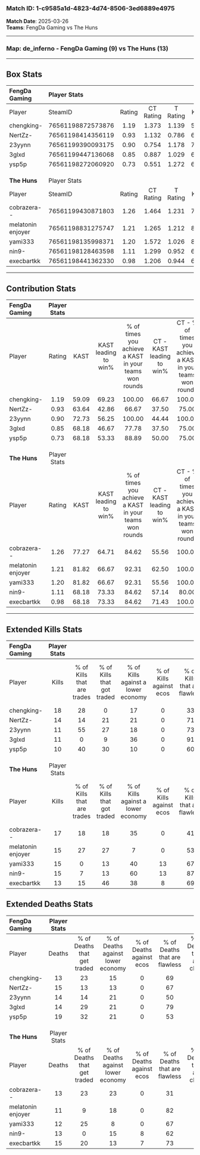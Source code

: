 ### Match ID: 1-c9585a1d-4823-4d74-8506-3ed6889e4975  
**Match Date**: 2025-03-26  
**Teams**: FengDa Gaming vs The Huns  

---  

### **Map**: de_inferno - FengDa Gaming (9) vs The Huns (13)  
---  

## Box Stats  

| **FengDa Gaming** | Player Stats      |        |           |          |       |      |       |         |        |      |     |
| :- | :- | :-: | :-: | :-: | :-: | :-: | :-: | :-: | :-: | :-: | :-: |
| Player            | SteamID           | Rating | CT Rating | T Rating | KAST  | ADR  | Kills | Assists | Deaths | K/D  | HS% |
| chengking-        | 76561198872573876 |  1.19  |   1.373   |  1.139   | 59.09 | 89.6 |  18   |    5    |   13   | 1.38 | 44  |
| NertZz-           | 76561198414356119 |  0.93  |   1.132   |  0.786   | 63.64 | 65.3 |  14   |    1    |   15   | 0.93 | 28  |
| 23yynn            | 76561199390093175 |  0.90  |   0.754   |  1.178   | 72.73 | 59.3 |  11   |    5    |   14   | 0.79 | 63  |
| 3glxd             | 76561199447136068 |  0.85  |   0.887   |  1.029   | 68.18 | 56.1 |  11   |    5    |   14   | 0.79 | 81  |
| ysp5p             | 76561198272060920 |  0.73  |   0.551   |  1.272   | 68.18 | 66.7 |  10   |    6    |   19   | 0.53 | 60  |
|                   |                   |        |           |          |       |      |       |         |        |      |     |
|                   |                   |        |           |          |       |      |       |         |        |      |     |
|                   |                   |        |           |          |       |      |       |         |        |      |     |
| **The Huns**      | Player Stats      |        |           |          |       |      |       |         |        |      |     |
| Player            | SteamID           | Rating | CT Rating | T Rating | KAST  | ADR  | Kills | Assists | Deaths | K/D  | HS% |
| cobrazera--       | 76561199430871803 |  1.26  |   1.464   |  1.231   | 77.27 | 80.3 |  17   |    6    |   13   | 1.31 | 64  |
| melatonin enjoyer | 76561198831275747 |  1.21  |   1.265   |  1.212   | 81.82 | 66.9 |  15   |    3    |   11   | 1.36 | 66  |
| yami333           | 76561198135998371 |  1.20  |   1.572   |  1.026   | 81.82 | 72.0 |  15   |    3    |   12   | 1.25 | 60  |
| nin9-             | 76561198128463598 |  1.11  |   1.299   |  0.952   | 68.18 | 79.2 |  15   |    5    |   13   | 1.15 | 26  |
| execbartkk        | 76561198441362330 |  0.98  |   1.206   |  0.944   | 68.18 | 78.4 |  13   |    5    |   15   | 0.87 | 30  |
---  

## Contribution Stats  

| **FengDa Gaming** | Player Stats |       |                      |                                                        |                           |                                                             |                          |                                                            |
| :- | :-: | :-: | :-: | :-: | :-: | :-: | :-: | :-: |
| Player            |    Rating    | KAST  | KAST leading to win% | % of times you achieve a KAST in your teams won rounds | CT - KAST leading to win% | CT - % of times you achieve a KAST in your teams won rounds | T - KAST leading to win% | T - % of times you achieve a KAST in your teams won rounds |
| chengking-        |     1.19     | 59.09 |        69.23         |                         100.00                         |           66.67           |                           100.00                            |          71.43           |                           100.00                           |
| NertZz-           |     0.93     | 63.64 |        42.86         |                         66.67                          |           37.50           |                            75.00                            |          50.00           |                           60.00                            |
| 23yynn            |     0.90     | 72.73 |        56.25         |                         100.00                         |           44.44           |                           100.00                            |          71.43           |                           100.00                           |
| 3glxd             |     0.85     | 68.18 |        46.67         |                         77.78                          |           37.50           |                            75.00                            |          57.14           |                           80.00                            |
| ysp5p             |     0.73     | 68.18 |        53.33         |                         88.89                          |           50.00           |                            75.00                            |          55.56           |                           100.00                           |
|                   |              |       |                      |                                                        |                           |                                                             |                          |                                                            |
|                   |              |       |                      |                                                        |                           |                                                             |                          |                                                            |
|                   |              |       |                      |                                                        |                           |                                                             |                          |                                                            |
| **The Huns**      | Player Stats |       |                      |                                                        |                           |                                                             |                          |                                                            |
| Player            |    Rating    | KAST  | KAST leading to win% | % of times you achieve a KAST in your teams won rounds | CT - KAST leading to win% | CT - % of times you achieve a KAST in your teams won rounds | T - KAST leading to win% | T - % of times you achieve a KAST in your teams won rounds |
| cobrazera--       |     1.26     | 77.27 |        64.71         |                         84.62                          |           55.56           |                           100.00                            |          75.00           |                           75.00                            |
| melatonin enjoyer |     1.21     | 81.82 |        66.67         |                         92.31                          |           62.50           |                           100.00                            |          70.00           |                           87.50                            |
| yami333           |     1.20     | 81.82 |        66.67         |                         92.31                          |           55.56           |                           100.00                            |          77.78           |                           87.50                            |
| nin9-             |     1.11     | 68.18 |        73.33         |                         84.62                          |           57.14           |                            80.00                            |          87.50           |                           87.50                            |
| execbartkk        |     0.98     | 68.18 |        73.33         |                         84.62                          |           71.43           |                           100.00                            |          75.00           |                           75.00                            |
---  

## Extended Kills Stats  

| **FengDa Gaming** | Player Stats |                            |                            |                                    |                         |                              |                                 |                                       |                    |           |
| :- | :-: | :-: | :-: | :-: | :-: | :-: | :-: | :-: | :-: | :-: |
| Player            |    Kills     | % of Kills that are trades | % of Kills that got traded | % of Kills against a lower economy | % of Kills against ecos | % of Kills that are flawless | % of Kills that are close duels | % of Kills that are assisted by flash | Pistol Round Kills | AWP Kills |
| chengking-        |      18      |             28             |             0              |                 17                 |            0            |              33              |                6                |                   6                   |         2          |     0     |
| NertZz-           |      14      |             14             |             21             |                 21                 |            0            |              71              |                7                |                   0                   |         1          |     4     |
| 23yynn            |      11      |             55             |             27             |                 18                 |            0            |              73              |                9                |                   0                   |         1          |     0     |
| 3glxd             |      11      |             0              |             9              |                 36                 |            0            |              91              |                9                |                   9                   |         4          |     1     |
| ysp5p             |      10      |             40             |             30             |                 10                 |            0            |              60              |               10                |                  20                   |         0          |     1     |
|                   |              |                            |                            |                                    |                         |                              |                                 |                                       |                    |           |
|                   |              |                            |                            |                                    |                         |                              |                                 |                                       |                    |           |
|                   |              |                            |                            |                                    |                         |                              |                                 |                                       |                    |           |
| **The Huns**      | Player Stats |                            |                            |                                    |                         |                              |                                 |                                       |                    |           |
| Player            |    Kills     | % of Kills that are trades | % of Kills that got traded | % of Kills against a lower economy | % of Kills against ecos | % of Kills that are flawless | % of Kills that are close duels | % of Kills that are assisted by flash | Pistol Round Kills | AWP Kills |
| cobrazera--       |      17      |             18             |             18             |                 35                 |            0            |              41              |                0                |                   0                   |         0          |     0     |
| melatonin enjoyer |      15      |             27             |             27             |                 7                  |            0            |              53              |               13                |                   0                   |         0          |     0     |
| yami333           |      15      |             0              |             13             |                 40                 |           13            |              67              |                7                |                   7                   |         1          |     0     |
| nin9-             |      15      |             7              |             13             |                 60                 |           13            |              87              |                7                |                   0                   |         0          |     8     |
| execbartkk        |      13      |             15             |             46             |                 38                 |            8            |              69              |                8                |                   0                   |         0          |     0     |
## Extended Deaths Stats  

| **FengDa Gaming** | Player Stats |                             |                                   |                          |                               |                            |                           |               |
| :- | :-: | :-: | :-: | :-: | :-: | :-: | :-: | :-: |
| Player            |    Deaths    | % of Deaths that get traded | % of Deaths against lower economy | % of Deaths against ecos | % of Deaths that are flawless | % of Deaths that are close | % of Deaths while blinded | Deaths to AWP |
| chengking-        |      13      |             23              |                15                 |            0             |              69               |             0              |             8             |       2       |
| NertZz-           |      15      |             13              |                13                 |            0             |              67               |             7              |             0             |       2       |
| 23yynn            |      14      |             14              |                21                 |            0             |              50               |             14             |             0             |       1       |
| 3glxd             |      14      |             29              |                21                 |            0             |              79               |             7              |             0             |       3       |
| ysp5p             |      19      |             32              |                21                 |            0             |              53               |             5              |             0             |       0       |
|                   |              |                             |                                   |                          |                               |                            |                           |               |
|                   |              |                             |                                   |                          |                               |                            |                           |               |
|                   |              |                             |                                   |                          |                               |                            |                           |               |
| **The Huns**      | Player Stats |                             |                                   |                          |                               |                            |                           |               |
| Player            |    Deaths    | % of Deaths that get traded | % of Deaths against lower economy | % of Deaths against ecos | % of Deaths that are flawless | % of Deaths that are close | % of Deaths while blinded | Deaths to AWP |
| cobrazera--       |      13      |             23              |                23                 |            0             |              31               |             8              |             8             |       1       |
| melatonin enjoyer |      11      |              9              |                18                 |            0             |              82               |             9              |             0             |       1       |
| yami333           |      12      |             25              |                 8                 |            0             |              67               |             0              |            17             |       1       |
| nin9-             |      13      |              0              |                15                 |            8             |              62               |             8              |             8             |       0       |
| execbartkk        |      15      |             20              |                13                 |            7             |              73               |             13             |             0             |       3       |
